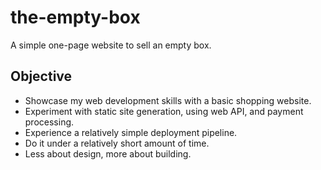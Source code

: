 # the-empty-box

A simple one-page website to sell an empty box.

## Objective

- Showcase my web development skills with a basic shopping website.
- Experiment with static site generation, using web API, and payment processing.
- Experience a relatively simple deployment pipeline.
- Do it under a relatively short amount of time.
- Less about design, more about building.

